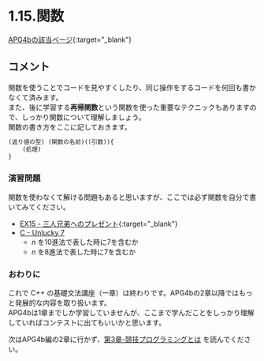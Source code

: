 # 1.15.関数

[APG4bの該当ページ](https://atcoder.jp/contests/APG4b/tasks/APG4b_p){:target="_blank"}

## コメント

関数を使うことでコードを見やすくしたり、同じ操作をするコードを何回も書かなくて済みます。  
また、後に学習する**再帰関数**という関数を使った重要なテクニックもありますので、しっかり関数について理解しましょう。  
関数の書き方をここに記しておきます。

```txt
(返り値の型) (関数の名前)((引数)){
    (処理)
}
```

### 演習問題

関数を使わなくて解ける問題もあると思いますが、ここでは必ず関数を自分で書いてみてください。

- [EX15 - 三人兄弟へのプレゼント](https://atcoder.jp/contests/apg4b/tasks/APG4b_ch){:target="_blank"}
- [C - Unlucky 7](https://atcoder.jp/contests/abc186/tasks/abc186_c{:target="_blank"})
  - $n$ を10進法で表した時に7を含むか
  - $n$ を8進法で表した時に7を含むか  

### おわりに

これで C++ の基礎文法講座（一章）は終わりです。APG4bの2章以降ではもっと発展的な内容を取り扱います。  
APG4bは1章までしか学習していませんが、ここまで学んだことをしっかり理解していればコンテストに出てもいいかと思います。

次はAPG4b編の2章に行かず、[第3章-競技プログラミングとは](../../course/chapter3/index.md) を読んでください。
